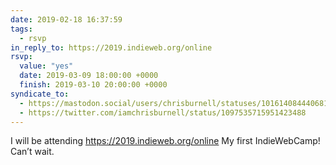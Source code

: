 ```yaml
---
date: 2019-02-18 16:37:59
tags:
  - rsvp
in_reply_to: https://2019.indieweb.org/online
rsvp:
  value: "yes"
  date: 2019-03-09 18:00:00 +0000
  finish: 2019-03-10 20:00:00 +0000
syndicate_to:
  - https://mastodon.social/users/chrisburnell/statuses/101614084440681519
  - https://twitter.com/iamchrisburnell/status/1097535715951423488
---
```


I will be attending <a href="https://2019.indieweb.org/online" rel="external">https://2019.indieweb.org/online</a> My first IndieWebCamp! Can’t wait.
